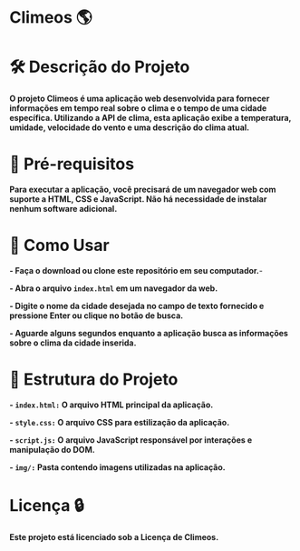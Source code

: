 # Climeos 🌎

# 🛠️ Descrição do Projeto

**O projeto Climeos é uma aplicação web desenvolvida para fornecer informações em tempo real sobre o clima e o tempo de uma cidade específica. Utilizando a API de clima, esta aplicação exibe a temperatura, umidade, velocidade do vento e uma descrição do clima atual.**

# 📁 Pré-requisitos

**Para executar a aplicação, você precisará de um navegador web com suporte a HTML, CSS e JavaScript. Não há necessidade de instalar nenhum software adicional.**

# 🔧 Como Usar

**- Faça o download ou clone este repositório em seu computador.**-

**- Abra o arquivo `index.html`  em um navegador da web.**

**- Digite o nome da cidade desejada no campo de texto fornecido e pressione Enter ou clique no botão de busca.**

**- Aguarde alguns segundos enquanto a aplicação busca as informações sobre o clima da cidade inserida.**

# 🏢 Estrutura do Projeto

**-  `index.html:`  O arquivo HTML principal da aplicação.**

**-  `style.css:`  O arquivo CSS para estilização da aplicação.**

**-  `script.js:`  O arquivo JavaScript responsável por interações e manipulação do DOM.**

**-  `img/:`  Pasta contendo imagens utilizadas na aplicação.**

# Licença 🔒
**Este projeto está licenciado sob a Licença de Climeos.**